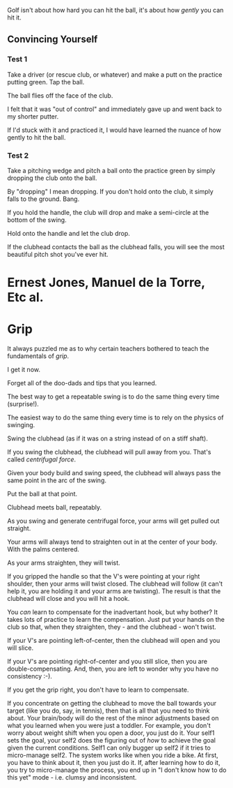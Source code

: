Golf isn't about how hard you can hit the ball, it's about how *gently* you can hit it.

## Convincing Yourself

### Test 1
Take a driver (or rescue club, or whatever) and make a putt on the practice putting green.  Tap the ball. 

The ball flies off the face of the club.

I felt that it was "out of control" and immediately gave up and went back to my shorter putter.  

If I'd stuck with it and practiced it, I would have learned the nuance of how gently to hit the ball.

### Test 2
Take a pitching wedge and pitch a ball onto the practice green by simply dropping the club onto the ball.  

By "dropping" I mean dropping.  If you don't hold onto the club, it simply falls to the ground.  Bang.

If you hold the handle, the club will drop and make a semi-circle at the bottom of the swing.

Hold onto the handle and let the club drop.  

If the clubhead contacts the ball as the clubhead falls, you will see the most beautiful pitch shot you've ever hit.

# Ernest Jones, Manuel de la Torre, Etc al.
# Grip
It always puzzled me as to why certain teachers bothered to teach the fundamentals of *grip*.

I get it now.

Forget all of the doo-dads and tips that you learned.

The best way to get a repeatable swing is to do the same thing every time (surprise!).

The easiest way to do the same thing every time is to rely on the physics of swinging.

Swing the clubhead (as if it was on a string instead of on a stiff shaft).

If you swing the clubhead, the clubhead will pull away from you.  That's called *centrifugal force*.

Given your body build and swing speed, the clubhead will always pass the same point in the arc of the swing.

Put the ball at that point.

Clubhead meets ball, repeatably.

As you swing and generate centrifugal force, your arms will get pulled out straight.  

Your arms will always tend to straighten out in at the center of your body.  With the palms centered.

As your arms straighten, they will twist.

If you gripped the handle so that the V's were pointing at your right shoulder, then your arms will twist closed.  The clubhead will follow (it can't help it, you are holding it and your arms are twisting).  The result is that the clubhead will close and you will hit a hook.

You *can* learn to compensate for the inadvertant hook, but why bother?  It takes lots of practice to learn the compensation.  Just put your hands on the club so that, when they straighten, they - and the clubhead - won't twist.

If your V's are pointing left-of-center, then the clubhead will open and you will slice.

If your V's are pointing right-of-center and you still slice, then you are double-compensating.  And, then, you are left to wonder why you have no consistency :-).

If you get the grip right, you don't have to learn to compensate.

If you concentrate on getting the clubhead to move the ball towards your target (like you do, say, in tennis), then that is all that you need to think about.  Your brain/body will do the rest of the minor adjustments based on what you learned when you were just a toddler.  For example, you don't worry about weight shift when you open a door, you just do it.  Your self1 sets the goal, your self2 does the figuring out of *how* to achieve the goal given the current conditions.  Self1 can only bugger up self2 if it tries to micro-manage self2.  The system works like when you ride a bike.  At first, you have to think about it, then you just do it.  If, after learning how to do it, you try to micro-manage the process, you end up in "I don't know how to do this yet" mode - i.e. clumsy and inconsistent.
